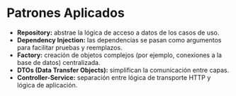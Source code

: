 # Patrones Aplicados

- **Repository:** abstrae la lógica de acceso a datos de los casos de uso.
- **Dependency Injection:** las dependencias se pasan como argumentos para facilitar pruebas y reemplazos.
- **Factory:** creación de objetos complejos (por ejemplo, conexiones a la base de datos) centralizada.
- **DTOs (Data Transfer Objects):** simplifican la comunicación entre capas.
- **Controller-Service:** separación entre lógica de transporte HTTP y lógica de aplicación.

